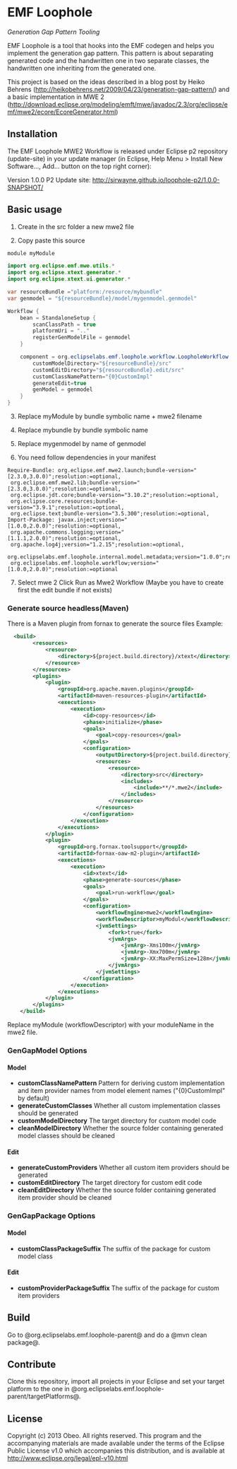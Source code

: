 # EMF Loophole 

*Generation Gap Pattern Tooling*

EMF Loophole is a tool that hooks into the EMF codegen and helps you implement the generation gap pattern. This pattern is about separating generated code and the handwritten one in two separate classes, the handwritten one inheriting from the generated one.


This project is based on the ideas described in a blog post by Heiko Behrens (http://heikobehrens.net/2009/04/23/generation-gap-pattern/) and a basic implementation in MWE 2 (http://download.eclipse.org/modeling/emft/mwe/javadoc/2.3/org/eclipse/emf/mwe2/ecore/EcoreGenerator.html)

## Installation

The EMF Loophole MWE2 Workflow is released under Eclipse p2 repository (update-site) in your update manager (in Eclipse, Help Menu > Install New Software..., Add... button on the top right corner):

Version 1.0.0 P2 Update site: http://sirwayne.github.io/loophole-p2/1.0.0-SNAPSHOT/

## Basic usage

1. Create in the src folder a new mwe2 file

2. Copy paste this source

```java
module myModule

import org.eclipse.emf.mwe.utils.*
import org.eclipse.xtext.generator.*
import org.eclipse.xtext.ui.generator.*

var resourceBundle ="platform:/resource/mybundle"
var genmodel = "${resourceBundle}/model/mygenmodel.genmodel"

Workflow {
	bean = StandaloneSetup {
		scanClassPath = true
		platformUri = ".."
		registerGenModelFile = genmodel
	}

	component = org.eclipselabs.emf.loophole.workflow.LoopholeWorkflow {
		customModelDirectory="${resourceBundle}/src"
		customEditDirectory="${resourceBundle}.edit/src"
		customClassNamePattern="{0}CustomImpl"
		generateEdit=true
		genModel = genmodel
	}
}
```

3. Replace myModule by bundle symbolic name + mwe2 filename

4. Replace mybundle by  bundle symbolic name

5.  Replace mygenmodel by name of genmodel

6. You need follow dependencies in your manifest
```
Require-Bundle: org.eclipse.emf.mwe2.launch;bundle-version="[2.3.0,3.0.0)";resolution:=optional,
 org.eclipse.emf.mwe2.lib;bundle-version="[2.3.0,3.0.0)";resolution:=optional,
 org.eclipse.jdt.core;bundle-version="3.10.2";resolution:=optional,
 org.eclipse.core.resources;bundle-version="3.9.1";resolution:=optional,
 org.eclipse.text;bundle-version="3.5.300";resolution:=optional,
Import-Package: javax.inject;version="[1.0.0,2.0.0)";resolution:=optional,
 org.apache.commons.logging;version="[1.1.1,2.0.0)";resolution:=optional,
 org.apache.log4j;version="1.2.15";resolution:=optional,
 org.eclipselabs.emf.loophole.internal.model.metadata;version="1.0.0";resolution:=optional,
 org.eclipselabs.emf.loophole.workflow;version="[1.0.0,2.0.0)";resolution:=optional
```

7. Select mwe 2 Click Run as Mwe2 Workflow (Maybe you have to create first the edit bundle if not exists)

### Generate source headless(Maven)

There is a Maven plugin from fornax to generate the source files
Example:

```xml
  <build>
		<resources>
			<resource>
				<directory>${project.build.directory}/xtext</directory>
			</resource>
		</resources>
		<plugins>
			<plugin>
                <groupId>org.apache.maven.plugins</groupId>
				<artifactId>maven-resources-plugin</artifactId>
				<executions>
					<execution>
						<id>copy-resources</id>
						<phase>initialize</phase>
						<goals>
							<goal>copy-resources</goal>
						</goals>
						<configuration>
							<outputDirectory>${project.build.directory}/xtext</outputDirectory>
							<resources>
								<resource>
									<directory>src</directory>
									<includes>
										<include>**/*.mwe2</include>
									</includes>
								</resource>
							</resources>
						</configuration>
					</execution>
				</executions>
			</plugin>
			<plugin>
				<groupId>org.fornax.toolsupport</groupId>
				<artifactId>fornax-oaw-m2-plugin</artifactId>
				<executions>
					<execution>
						<id>xtext</id>
						<phase>generate-sources</phase>
						<goals>
							<goal>run-workflow</goal>
						</goals>
						<configuration>
							<workflowEngine>mwe2</workflowEngine>
							<workflowDescriptor>myModul</workflowDescriptor>
							<jvmSettings>
								<fork>true</fork>
								<jvmArgs>
									<jvmArg>-Xms100m</jvmArg>
									<jvmArg>-Xmx700m</jvmArg>
									<jvmArg>-XX:MaxPermSize=128m</jvmArg>
								</jvmArgs>
							</jvmSettings>
						</configuration>
					</execution>
				</executions>
			</plugin>
		</plugins>
	</build>
```

Replace myModule (workflowDescriptor) with your moduleName in the mwe2 file.

### GenGapModel Options

#### Model

* **customClassNamePattern** Pattern for deriving custom implementation and item provider names from model element names ("{0}CustomImpl" by default)
* **generateCustomClasses** Whether all custom implementation classes should be generated  
* **customModelDirectory** The target directory for custom model code
* **cleanModelDirectory** Whether the source folder containing generated model classes should be cleaned

#### Edit

* **generateCustomProviders** Whether all custom item providers should be generated  
* **customEditDirectory** The target directory for custom edit code
* **cleanEditDirectory** Whether the source folder containing generated item provider should be cleaned

### GenGapPackage Options

#### Model

* **customClassPackageSuffix** The suffix of the package for custom model class

#### Edit

* **customProviderPackageSuffix** The suffix of the package for custom item providers

## Build

Go to @org.eclipselabs.emf.loophole-parent@ and do a @mvn clean package@.

## Contribute

Clone this repository, import all projects in your Eclipse and set your target platform to the one in @org.eclipselabs.emf.loophole-parent/targetPlatforms@.

## License

Copyright (c) 2013 Obeo. All rights reserved. This program and the accompanying materials are made available under the terms of the Eclipse Public License v1.0 which accompanies this distribution, and is available at http://www.eclipse.org/legal/epl-v10.html 


